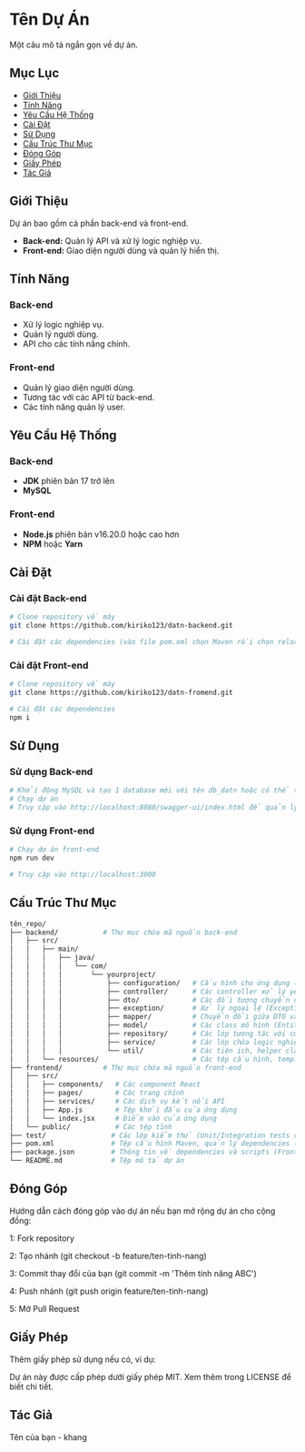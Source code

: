 # Tên Dự Án

Một câu mô tả ngắn gọn về dự án.

## Mục Lục

- [Giới Thiệu](#giới-thiệu)
- [Tính Năng](#tính-năng)
- [Yêu Cầu Hệ Thống](#yêu-cầu-hệ-thống)
- [Cài Đặt](#cài-đặt)
- [Sử Dụng](#sử-dụng)
- [Cấu Trúc Thư Mục](#cấu-trúc-thư-mục)
- [Đóng Góp](#đóng-góp)
- [Giấy Phép](#giấy-phép)
- [Tác Giả](#tác-giả)

## Giới Thiệu

Dự án bao gồm cả phần back-end và front-end.

- **Back-end:** Quản lý API và xử lý logic nghiệp vụ.
- **Front-end:** Giao diện người dùng và quản lý hiển thị.

## Tính Năng

### Back-end
- Xử lý logic nghiệp vụ.
- Quản lý người dùng.
- API cho các tính năng chính.

### Front-end
- Quản lý giao diện người dùng.
- Tương tác với các API từ back-end.
- Các tính năng quản lý user.

## Yêu Cầu Hệ Thống

### Back-end
- **JDK** phiên bản 17 trở lên
- **MySQL** 

### Front-end
- **Node.js** phiên bản v16.20.0 hoặc cao hơn
- **NPM** hoặc **Yarn**

## Cài Đặt

### Cài đặt Back-end

```bash
# Clone repository về máy
git clone https://github.com/kiriko123/datn-backend.git

# Cài đặt các dependencies (vào file pom.xml chọn Maven rồi chọn reload project)
```

### Cài đặt Front-end

```bash
# Clone repository về máy
git clone https://github.com/kiriko123/datn-fromend.git

# Cài đặt các dependencies
npm i

```

## Sử Dụng

### Sử dụng Back-end

```bash
# Khởi động MySQL và tạo 1 database mới với tên db_datn hoặc có thể tự cấu hình tên mới trong file application.yml (có thể đổi lại username và password cho phù hợp)
# Chạy dự án
# Truy cập vào http://localhost:8080/swagger-ui/index.html để quản lý các API

```

### Sử dụng Front-end

```bash
# Chạy dự án front-end
npm run dev

# Truy cập vào http://localhost:3000

```

## Cấu Trúc Thư Mục

```bash
tên_repo/
├── backend/           # Thư mục chứa mã nguồn back-end
│   ├── src/
│   │   ├── main/
│   │   │   ├── java/
│   │   │   │   └── com/
│   │   │   │       └── yourproject/ 
│   │   │   │           ├── configuration/   # Cấu hình cho ứng dụng (ví dụ: SecurityConfig, WebConfig)
│   │   │   │           ├── controller/      # Các controller xử lý yêu cầu HTTP
│   │   │   │           ├── dto/             # Các đối tượng chuyển dữ liệu (Data Transfer Objects)
│   │   │   │           ├── exception/       # Xử lý ngoại lệ (Exception Handling)
│   │   │   │           ├── mapper/          # Chuyển đổi giữa DTO và Model (MapStruct, custom mapper)
│   │   │   │           ├── model/           # Các class mô hình (Entities, POJO)
│   │   │   │           ├── repository/      # Các lớp tương tác với cơ sở dữ liệu (Repositories)
│   │   │   │           ├── service/         # Các lớp chứa logic nghiệp vụ (Services)
│   │   │   │           └── util/            # Các tiện ích, helper classes
│   │   └── resources/                       # Các tệp cấu hình, template (application.properties, application.yml)
├── frontend/          # Thư mục chứa mã nguồn front-end
│   ├── src/
│   │   ├── components/   # Các component React
│   │   ├── pages/        # Các trang chính
│   │   ├── services/     # Các dịch vụ kết nối API
│   │   ├── App.js        # Tệp khởi đầu của ứng dụng
│   │   └── index.jsx     # Điểm vào của ứng dụng
│   └── public/           # Các tệp tĩnh
├── test/                # Các lớp kiểm thử (Unit/Integration tests cho back-end)
├── pom.xml              # Tệp cấu hình Maven, quản lý dependencies (Back-end)
├── package.json         # Thông tin về dependencies và scripts (Front-end)
└── README.md            # Tệp mô tả dự án

```

## Đóng Góp
Hướng dẫn cách đóng góp vào dự án nếu bạn mở rộng dự án cho cộng đồng:

1: Fork repository

2: Tạo nhánh (git checkout -b feature/ten-tinh-nang)

3: Commit thay đổi của bạn (git commit -m 'Thêm tính năng ABC')

4: Push nhánh (git push origin feature/ten-tinh-nang)

5: Mở Pull Request

## Giấy Phép

Thêm giấy phép sử dụng nếu có, ví dụ:

Dự án này được cấp phép dưới giấy phép MIT. Xem thêm trong LICENSE để biết chi tiết.

## Tác Giả
Tên của bạn - khang
